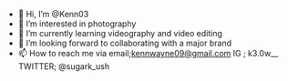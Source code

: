 - 👋 Hi, I’m @Kenn03
- 👀 I’m interested in photography
- 🌱 I’m currently learning videography and video editing
- 💞️ I’m looking forward to collaborating with a major brand
- 📫 How to reach me via email;kennwayne09@gmail.com
                            IG ; k3.0w__
                        TWITTER; @sugark_ush
<!---
Kenn03/Kenn03 is a ✨ special ✨ repository because its `README.md` (this file) appears on your GitHub profile.
You can click the Preview link to take a look at your changes.
--->
